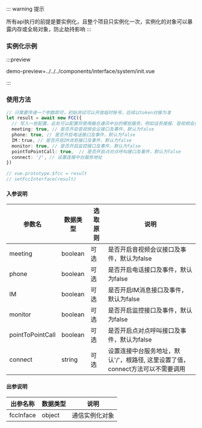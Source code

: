 ::: warning 提示
<!-- warning -->
所有api执行的前提是要实例化，且整个项目只实例化一次，实例化的对象可以暴露内存或全局对象，防止劫持影响
:::

### 实例化示例
:::preview

demo-preview=../../../components/interface/system/init.vue

:::
### 使用方法
```typescript
// 只需要传递一个参数即可，初始测试可以开放临时账号，后续以token对接为准
let result = await new FCC({
  // 写入一些配置，此处可以配置将使用融合通讯中台的哪些服务，例如话务接报、音视频会议等
  meeting: true, // 是否开启音视频会议接口及事件，默认为false
  phone: true, // 是否开启电话接口及事件，默认为false
  IM：true, // 是否开启IM消息接口及事件，默认为false
  monitor: true, // 是否开启监控接口及事件，默认为false
  pointToPointCall: true,  // 是否开启点对点呼叫接口及事件，默认为false
  connect: '/', // 设置连接中台服务地址
})

// vue.prototype.$fcc = result
// setFccInterface(result)
```
<!-- **入参说明** -->
#### 入参说明

| **参数名** | **数据类型** | **选取原则** |**说明** |
| ---------- | ------------ | ------------ | ------------------ |
| meeting      | boolean       | 可选         | 是否开启音视频会议接口及事件，默认为false |
| phone      | boolean       | 可选         | 是否开启电话接口及事件，默认为false |
| IM      | boolean       | 可选         | 是否开启IM消息接口及事件，默认为false |
| monitor      | boolean       | 可选         | 是否开启监控接口及事件，默认为false |
| pointToPointCall      | boolean       | 可选         | 是否开启点对点呼叫接口及事件，默认为false |
| connect      | string       | 可选         | 设置连接中台服务地址，默认'/'，根路径, 这里设置了值，connect方法可以不需要调用 |

#### 出参说明

| **出参名称** | **数据类型** | **说明**                         |
| -------- | -------- | ------------------------------ |
| fccInface   | object   | 通信实例化对象 |
